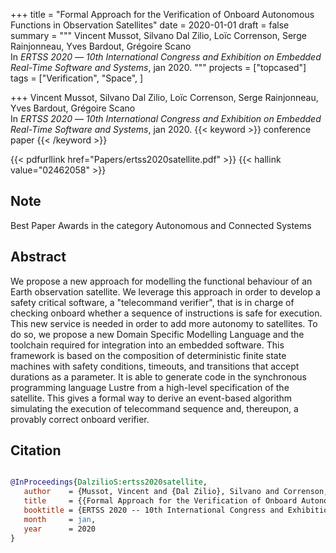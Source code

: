 +++
title = "Formal Approach for the Verification of Onboard Autonomous Functions in Observation Satellites"
date = 2020-01-01
draft = false
summary = """
Vincent Mussot, Silvano Dal Zilio, Loïc Correnson, Serge Rainjonneau, Yves Bardout, Grégoire Scano <br />
In _ERTSS 2020_ — _10th International Congress and Exhibition on Embedded Real-Time Software and Systems_, jan 2020.
"""
projects = ["topcased"]
tags = ["Verification", "Space", ]

+++
Vincent Mussot, Silvano Dal Zilio, Loïc Correnson, Serge Rainjonneau, Yves Bardout, Grégoire Scano <br />
In _ERTSS 2020_ — _10th International Congress and Exhibition on Embedded Real-Time Software and Systems_, jan 2020.
{{< keyword >}} conference paper {{< /keyword >}}


{{< pdfurllink href="Papers/ertss2020satellite.pdf" >}}
{{< hallink value="02462058" >}}
## Note 
Best Paper Awards in the category Autonomous and Connected Systems

## Abstract
We propose a new approach for modelling the functional behaviour of an Earth observation
        satellite. We leverage this approach in order to develop a safety critical software, a
        "telecommand verifier", that is in charge of checking onboard whether a sequence of
        instructions is safe for execution. This new service is needed in order to add more autonomy
        to satellites. To do so, we propose a new Domain Specific Modelling Language and the
        toolchain required for integration into an embedded software. This framework is based on the
        composition of deterministic finite state machines with safety conditions, timeouts, and
        transitions that accept durations as a parameter. It is able to generate code in the
        synchronous programming language Lustre from a high-level specification of the satellite.
        This gives a formal way to derive an event-based algorithm simulating the execution of
        telecommand sequence and, thereupon, a provably correct onboard verifier.



## Citation

```bibtex

@InProceedings{DalzilioS:ertss2020satellite,
   author    = {Mussot, Vincent and {Dal Zilio}, Silvano and Correnson, Loïc and Rainjonneau, Serge and Bardout, Yves and Scano, Grégoire},
   title     = {{Formal Approach for the Verification of Onboard Autonomous Functions in Observation Satellites}},
   booktitle = {ERTSS 2020 -- 10th International Congress and Exhibition on Embedded Real-Time Software and Systems},
   month     = jan, 
   year      = 2020
}

````
